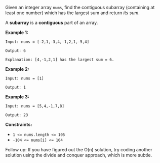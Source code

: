 Given an integer array `nums`, find the contiguous subarray (containing at least one number) which has the largest sum and return *its sum*.

A **subarray** is a **contiguous** part of an array.
 

**Example 1:**

`Input: nums = [-2,1,-3,4,-1,2,1,-5,4]`

`Output: 6`

`Explanation: [4,-1,2,1] has the largest sum = 6.`


**Example 2:**

`Input: nums = [1]`

`Output: 1`


**Example 3:**

`Input: nums = [5,4,-1,7,8]`

`Output: 23`
 

**Constraints:**

* `1 <= nums.length <= 105`
* `-104 <= nums[i] <= 104`
 

Follow up: If you have figured out the O(n) solution, try coding another solution using the divide and conquer approach, which is more subtle.